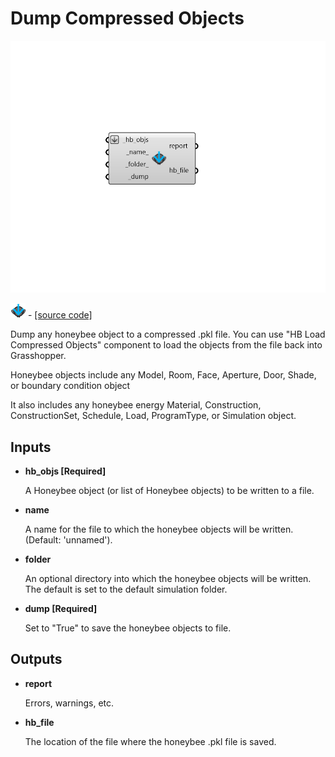 # Dump Compressed Objects

![](../../.gitbook/assets/Dump_Compressed_Objects.png)

![](../../.gitbook/assets/Dump_Compressed_Objects%20%281%29.png) - [\[source code\]](https://github.com/ladybug-tools/honeybee-grasshopper-core/blob/master/honeybee_grasshopper_core/src//HB%20Dump%20Compressed%20Objects.py)

Dump any honeybee object to a compressed .pkl file. You can use "HB Load Compressed Objects" component to load the objects from the file back into Grasshopper.

Honeybee objects include any Model, Room, Face, Aperture, Door, Shade, or boundary condition object

It also includes any honeybee energy Material, Construction, ConstructionSet, Schedule, Load, ProgramType, or Simulation object.

## Inputs

* **hb\_objs \[Required\]**

  A Honeybee object \(or list of Honeybee objects\) to be written to a file. 

* **name**

  A name for the file to which the honeybee objects will be written. \(Default: 'unnamed'\). 

* **folder**

  An optional directory into which the honeybee objects will be written.  The default is set to the default simulation folder. 

* **dump \[Required\]**

  Set to "True" to save the honeybee objects to file. 

## Outputs

* **report**

  Errors, warnings, etc. 

* **hb\_file**

  The location of the file where the honeybee .pkl file is saved. 

